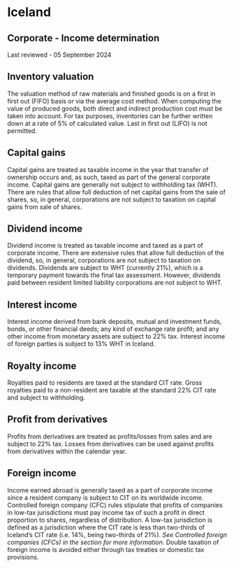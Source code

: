 # Iceland
## Corporate - Income determination
Last reviewed - 05 September 2024
## Inventory valuation
The valuation method of raw materials and finished goods is on a first in first out (FIFO) basis or via the average cost method. When computing the value of produced goods, both direct and indirect production cost must be taken into account. For tax purposes, inventories can be further written down at a rate of 5% of calculated value.
Last in first out (LIFO) is not permitted.
## Capital gains
Capital gains are treated as taxable income in the year that transfer of ownership occurs and, as such, taxed as part of the general corporate income. Capital gains are generally not subject to withholding tax (WHT). There are rules that allow full deduction of net capital gains from the sale of shares, so, in general, corporations are not subject to taxation on capital gains from sale of shares.
## Dividend income
Dividend income is treated as taxable income and taxed as a part of corporate income. There are extensive rules that allow full deduction of the dividend, so, in general, corporations are not subject to taxation on dividends. Dividends are subject to WHT (currently 21%), which is a temporary payment towards the final tax assessment. However, dividends paid between resident limited liability corporations are not subject to WHT.
## Interest income
Interest income derived from bank deposits, mutual and investment funds, bonds, or other financial deeds; any kind of exchange rate profit; and any other income from monetary assets are subject to 22% tax.
Interest income of foreign parties is subject to 13% WHT in Iceland.
## Royalty income
Royalties paid to residents are taxed at the standard CIT rate. Gross royalties paid to a non-resident are taxable at the standard 22% CIT rate and subject to withholding.
## Profit from derivatives
Profits from derivatives are treated as profits/losses from sales and are subject to 22% tax. Losses from derivatives can be used against profits from derivatives within the calendar year.
## Foreign income
Income earned abroad is generally taxed as a part of corporate income since a resident company is subject to CIT on its worldwide income.
Controlled foreign company (CFC) rules stipulate that profits of companies in low-tax jurisdictions must pay income tax of such a profit in direct proportion to shares, regardless of distribution. A low-tax jurisdiction is defined as a jurisdiction where the CIT rate is less than two-thirds of Iceland’s CIT rate (i.e. 14%, being two-thirds of 21%). _See Controlled foreign companies (CFCs) in the section for more information_.
Double taxation of foreign income is avoided either through tax treaties or domestic tax provisions.
